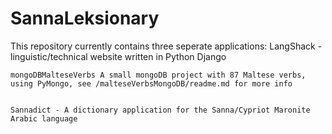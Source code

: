 # SannaLeksionary

This repository currently contains three seperate applications:
	LangShack - linguistic/technical website written in Python Django

	mongoDBMalteseVerbs A small mongoDB project with 87 Maltese verbs, using PyMongo, see /malteseVerbsMongoDB/readme.md for more info
	

	Sannadict - A dictionary application for the Sanna/Cypriot Maronite Arabic language

